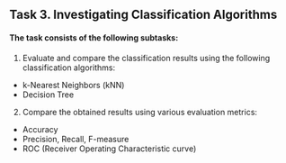 ## Task 3. Investigating Classification Algorithms

#### The task consists of the following subtasks:

1. Evaluate and compare the classification results using the following classification algorithms:
* k-Nearest Neighbors (kNN)
* Decision Tree

2. Compare the obtained results using various evaluation metrics:
* Accuracy
* Precision, Recall, F-measure
* ROC (Receiver Operating Characteristic curve)